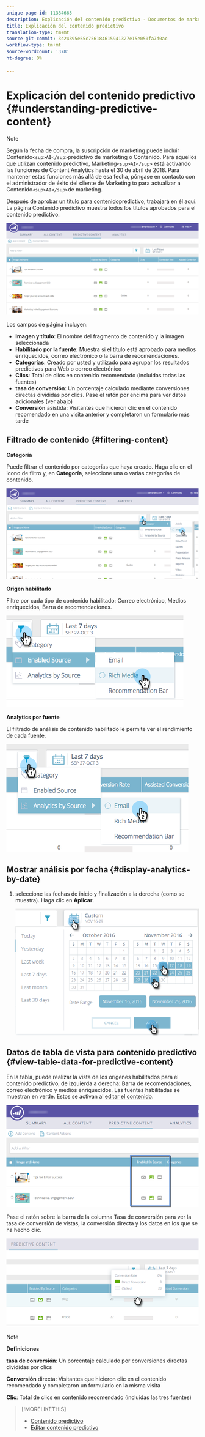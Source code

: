 ```yaml
---
unique-page-id: 11384665
description: Explicación del contenido predictivo - Documentos de marketing - Documentación del producto
title: Explicación del contenido predictivo
translation-type: tm+mt
source-git-commit: 3c24395e55c756184615941327e15e050fa7d0ac
workflow-type: tm+mt
source-wordcount: '378'
ht-degree: 0%

---
```



# Explicación del contenido predictivo {#understanding-predictive-content}

>[!NOTE]
>
>Según la fecha de compra, la suscripción de marketing puede incluir Contenido`<sup>AI</sup>`predictivo de marketing o Contenido. Para aquellos que utilizan contenido predictivo, Marketing`<sup>AI</sup>` está activando las funciones de Content Analytics hasta el 30 de abril de 2018. Para mantener estas funciones más allá de esa fecha, póngase en contacto con el administrador de éxito del cliente de Marketing to para actualizar a Contenido`<sup>AI</sup>`de marketing.

Después de [aprobar un título para contenido](//help/marketo/product-docs/predictive-content/working-with-all-content/approve-a-title-for-predictive-content.md)predictivo, trabajará en él aquí. La página Contenido predictivo muestra todos los títulos aprobados para el contenido predictivo.

![](assets/image2017-10-3-9-3a21-3a38.png)

Los campos de página incluyen:

* **Imagen y título**: El nombre del fragmento de contenido y la imagen seleccionada
* **Habilitado por la fuente**: Muestra si el título está aprobado para medios enriquecidos, correo electrónico o la barra de recomendaciones.
* **Categorías**: Creado por usted y utilizado para agrupar los resultados predictivos para Web o correo electrónico
* **Clics**: Total de clics en contenido recomendado (incluidas todas las fuentes)
* **tasa de conversión**: Un porcentaje calculado mediante conversiones directas divididas por clics. Pase el ratón por encima para ver datos adicionales (ver abajo)
* **Conversión** asistida: Visitantes que hicieron clic en el contenido recomendado en una visita anterior y completaron un formulario más tarde

## Filtrado de contenido {#filtering-content}

**Categoría**

Puede filtrar el contenido por categorías que haya creado. Haga clic en el icono de filtro y, en **Categoría**, seleccione una o varias categorías de contenido.

![](assets/image2017-10-3-9-3a24-3a38.png)

**Origen habilitado**

Filtre por cada tipo de contenido habilitado: Correo electrónico, Medios enriquecidos, Barra de recomendaciones.

![](assets/image2017-10-3-9-3a25-3a9.png)

**Analytics por fuente**

El filtrado de análisis de contenido habilitado le permite ver el rendimiento de cada fuente.

![](assets/image2017-10-3-9-3a25-3a34.png)

## Mostrar análisis por fecha {#display-analytics-by-date}

1. seleccione las fechas de inicio y finalización a la derecha (como se muestra). Haga clic en **Aplicar**.

   ![](assets/predictive-content-filter-by-date-hands.png)

## Datos de tabla de vista para contenido predictivo {#view-table-data-for-predictive-content}

En la tabla, puede realizar la vista de los orígenes habilitados para el contenido predictivo, de izquierda a derecha: Barra de recomendaciones, correo electrónico y medios enriquecidos. Las fuentes habilitadas se muestran en verde. Estos se activan al [editar el contenido](http://docs.marketo.com/display/docs/edit+predictive+content).

![](assets/image2017-10-3-9-3a26-3a25.png)

Pase el ratón sobre la barra de la columna Tasa de conversión para ver la tasa de conversión de vistas, la conversión directa y los datos en los que se ha hecho clic.

![](assets/predictive-content-conversion-rate-popup-hand.png)

>[!NOTE]
>
>**Definiciones**
>
>**tasa de conversión**: Un porcentaje calculado por conversiones directas divididas por clics
>
>**Conversión** directa: Visitantes que hicieron clic en el contenido recomendado y completaron un formulario en la misma visita
>
>**Clic**: Total de clics en contenido recomendado (incluidas las tres fuentes)

>[!MORELIKETHIS]
>
>* [Contenido predictivo](http://docs.marketo.com/display/docs/predictive+content)
>* [Editar contenido predictivo](http://docs.marketo.com/display/docs/edit+predictive+content)

